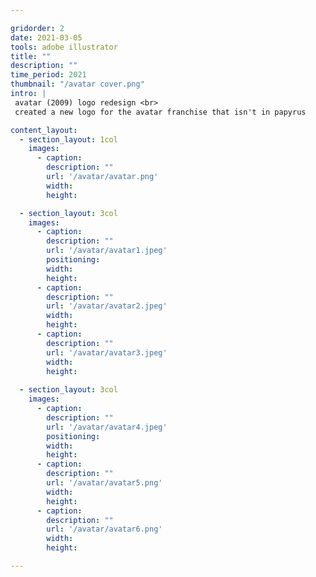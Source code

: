 ```yaml
---

gridorder: 2
date: 2021-03-05
tools: adobe illustrator
title: ""
description: ""
time_period: 2021
thumbnail: "/avatar cover.png"
intro: |
 avatar (2009) logo redesign <br>
 ​created a new logo for the avatar franchise that isn't in papyrus

content_layout:
  - section_layout: 1col
    images:
      - caption:
        description: ""
        url: '/avatar/avatar.png'
        width:
        height:

  - section_layout: 3col
    images:
      - caption:
        description: ""
        url: '/avatar/avatar1.jpeg'
        positioning: 
        width:
        height:
      - caption:
        description: ""
        url: '/avatar/avatar2.jpeg'
        width:
        height:
      - caption:
        description: ""
        url: '/avatar/avatar3.jpeg'
        width:
        height:
 
  - section_layout: 3col
    images:
      - caption:
        description: ""
        url: '/avatar/avatar4.jpeg'
        positioning: 
        width:
        height:
      - caption:
        description: ""
        url: '/avatar/avatar5.png'
        width:
        height:
      - caption:
        description: ""
        url: '/avatar/avatar6.png'
        width:
        height:

---
```

